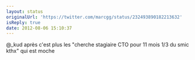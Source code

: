 ```yaml
---
layout: status
originalUrl: 'https://twitter.com/marcgg/status/232493890182213632'
isReply: true
date: 2012-08-06 15:10:37
---
```


@_kud après c'est plus les "cherche stagiaire CTO pour 11 mois 1/3 du smic kthx" qui est moche
